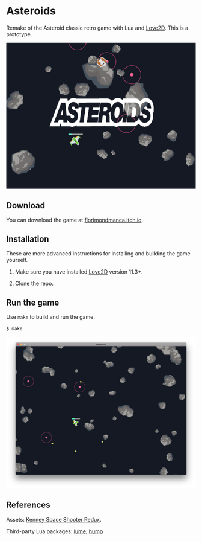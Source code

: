 # Asteroids

Remake of the Asteroid classic retro game with Lua and [Love2D](https://love2d.org). This is a prototype.

![Screenshot](media/cover.png)

## Download

You can download the game at [florimondmanca.itch.io](https://florimondmanca.itch.io/asteroids).

## Installation

These are more advanced instructions for installing and building the game yourself.

1. Make sure you have installed [Love2D](https://love2d.org) version 11.3+.

2. Clone the repo.

## Run the game

Use `make` to build and run the game.

```bash
$ make
```

![Screenshot](media/screenshot2.png)

## References

Assets: [Kenney Space Shooter Redux](http://kenney.nl/assets/space-shooter-redux).

Third-party Lua packages: [lume](https://github.com/rxi/lume), [hump](http://hump.readthedocs.io/en/latest/gamestate.html)
